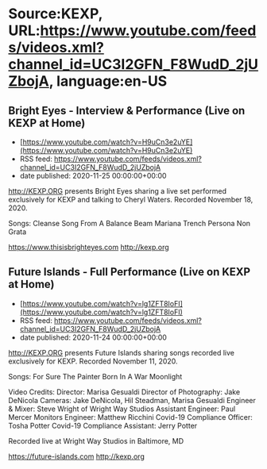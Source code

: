 # Source:KEXP, URL:https://www.youtube.com/feeds/videos.xml?channel_id=UC3I2GFN_F8WudD_2jUZbojA, language:en-US

## Bright Eyes - Interview & Performance (Live on KEXP at Home)
 - [https://www.youtube.com/watch?v=H9uCn3e2uYE](https://www.youtube.com/watch?v=H9uCn3e2uYE)
 - RSS feed: https://www.youtube.com/feeds/videos.xml?channel_id=UC3I2GFN_F8WudD_2jUZbojA
 - date published: 2020-11-25 00:00:00+00:00

http://KEXP.ORG presents Bright Eyes sharing a live set performed exclusively for KEXP and talking to Cheryl Waters. Recorded November 18, 2020.

Songs:
Cleanse Song
From A Balance Beam
Mariana Trench
Persona Non Grata

https://www.thisisbrighteyes.com
http://kexp.org

## Future Islands - Full Performance (Live on KEXP at Home)
 - [https://www.youtube.com/watch?v=lg1ZFT8IoFI](https://www.youtube.com/watch?v=lg1ZFT8IoFI)
 - RSS feed: https://www.youtube.com/feeds/videos.xml?channel_id=UC3I2GFN_F8WudD_2jUZbojA
 - date published: 2020-11-24 00:00:00+00:00

http://KEXP.ORG presents Future Islands sharing songs recorded live exclusively for KEXP. Recorded November 11, 2020. 

Songs:
For Sure
The Painter
Born In A War
Moonlight

Video Credits:
Director: Marisa Gesualdi
Director of Photography: Jake DeNicola
Cameras: Jake DeNicola, Hil Steadman, Marisa Gesualdi
Engineer & Mixer: Steve Wright of Wright Way Studios
Assistant Engineer: Paul Mercer
Monitors Engineer: Matthew Ricchini
Covid-19 Compliance Officer: Tosha Potter
Covid-19 Compliance Assistant: Jerry Potter

Recorded live at Wright Way Studios in Baltimore, MD

https://future-islands.com
http://kexp.org

